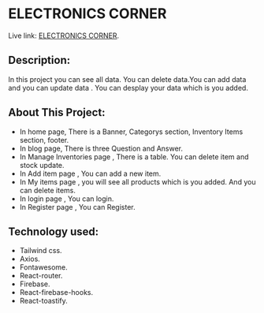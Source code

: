 # ELECTRONICS CORNER
Live link: [ELECTRONICS CORNER](https://assignment-11-a4057.web.app/).
## Description:
In this project you can see all data. You can delete data.You can add data and you can update data .
You can desplay your data which is you added. 
## About This Project:
* In home page, There is a Banner, Categorys section, Inventory Items section, footer.
* In blog page, There is three Question and Answer.
* In Manage Inventories page , There is a table. You can delete item and stock update.
* In Add item page , You can add a new item.
* In My items page , you will see  all products which is you added. And you can delete items.
* In login page , You can login. 
* In Register page , You can Register. 

## Technology used:
 * Tailwind css.
 * Axios.
 * Fontawesome.
 * React-router.
 * Firebase.
 * React-firebase-hooks.
 * React-toastify.
